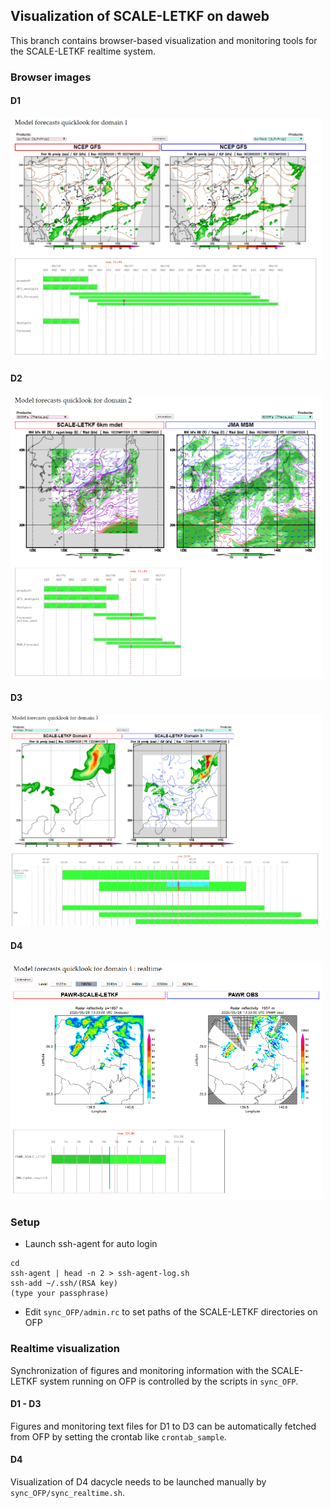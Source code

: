 ## Visualization of SCALE-LETKF on daweb

This branch contains browser-based visualization and monitoring tools for the SCALE-LETKF realtime system. 

### Browser images
#### D1
<img src="img/snapshot/snap_d1.png" width=500px>

#### D2
<img src="img/snapshot/snap_d2.png" width=500px>

#### D3
<img src="img/snapshot/snap_d3.png" width=500px>

#### D4
<img src="img/snapshot/snap_d4_realtime.png" width=500px>


### Setup

- Launch ssh-agent for auto login
```
cd 
ssh-agent | head -n 2 > ssh-agent-log.sh
ssh-add ~/.ssh/(RSA key)
(type your passphrase)
```

- Edit `sync_OFP/admin.rc` to set paths of the SCALE-LETKF directories on OFP 

### Realtime visualization

Synchronization of figures and monitoring information with the SCALE-LETKF system running on OFP is controlled by the scripts in `sync_OFP`. 

#### D1 - D3

Figures and monitoring text files for D1 to D3 can be automatically fetched from OFP by setting the crontab like `crontab_sample`.

#### D4

Visualization of D4 dacycle needs to be launched manually by `sync_OFP/sync_realtime.sh`. 
